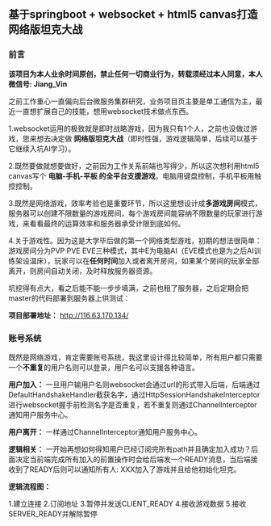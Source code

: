 ## 基于springboot + websocket + html5 canvas打造网络版坦克大战

### 前言 ###
**该项目为本人业余时间原创，禁止任何一切商业行为，转载须经过本人同意，本人微信号: Jiang_Vin**

之前工作重心一直偏向后台微服务集群研究，业务项目页主要是单工通信为主，最近一直想扩展自己的技能，想用websocket技术做点东西。

1.websocket运用的极致就是即时战略游戏，因为我只有1个人，之前也没做过游戏，思来想去决定做 **网络版坦克大战**（即时性强，游戏逻辑简单，后续可以基于它继续入坑AI学习）。


2.既然要做就想要做好，之前因为工作关系前端也写得少，所以这次想利用html5 canvas写个 **电脑-手机-平板 的全平台支援游戏**，电脑用键盘控制，手机平板用触控控制。

3.既然是网络游戏，效率考验也是重要环节，所以这里想设计成**多游戏房间**模式，服务器可以创建不限数量的游戏房间，每个游戏房间能容纳不限数量的玩家进行游戏，来看看最终的运算效率和服务器承受计限到底如何。

4.关于游戏性。因为这是大学毕后做的第一个网络类型游戏，初期的想法很简单：游戏房间分为PVP PVE EVE三种模式，其中E为电脑AI（EVE模式也是为之后AI训练架设温床），玩家可以在**任何时间**加入或者离开房间，如果某个房间的玩家全部离开，则房间自动关闭，及时释放服务器资源。

坑挖得有点大，看之后能不能一步步填满，之前也租了服务器，之后定期会把master的代码部署到服务器上供测试：

**项目部署地址：** http://116.63.170.134/

### 账号系统 ###
既然是网络游戏，肯定需要账号系统，我这里设计得比较简单，所有用户都只需要一个**不重复**的用户名则可以登录，用户名可以支援各种语言。

**用户加入：**
一旦用户输用户名则websocket会通过url的形式带入后端，后端通过DefaultHandshakeHandler截获名字，通过HttpSessionHandshakeInterceptor进行websocket握手前检测名字是否重复，若不重复则通过ChannelInterceptor通知用户服务中心。

**用户离开：**
一样通过ChannelInterceptor通知用户服务中心。

**逻辑相关：**
一开始再想如何得知用户已经订阅完所有path并且确定加入成功？后面决定当前端完成所有加入的前置操作时会给后端发一个READY消息，当后端接收到了READY后则可以通知所有人: XXX加入了游戏并且给他初始化坦克。

**逻辑流程图：**

1.建立连接
2.订阅地址
3.暂停并发送CLIENT_READY 
4.接收游戏数据
5.接收SERVER_READY并解除暂停
